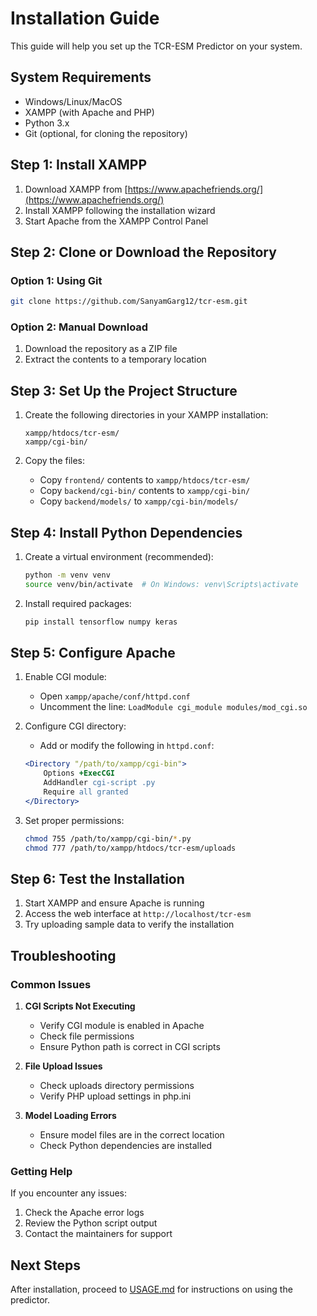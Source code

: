 # Installation Guide

This guide will help you set up the TCR-ESM Predictor on your system.

## System Requirements

- Windows/Linux/MacOS
- XAMPP (with Apache and PHP)
- Python 3.x
- Git (optional, for cloning the repository)

## Step 1: Install XAMPP

1. Download XAMPP from [https://www.apachefriends.org/](https://www.apachefriends.org/)
2. Install XAMPP following the installation wizard
3. Start Apache from the XAMPP Control Panel

## Step 2: Clone or Download the Repository

### Option 1: Using Git
```bash
git clone https://github.com/SanyamGarg12/tcr-esm.git
```

### Option 2: Manual Download
1. Download the repository as a ZIP file
2. Extract the contents to a temporary location

## Step 3: Set Up the Project Structure

1. Create the following directories in your XAMPP installation:
   ```
   xampp/htdocs/tcr-esm/
   xampp/cgi-bin/
   ```

2. Copy the files:
   - Copy `frontend/` contents to `xampp/htdocs/tcr-esm/`
   - Copy `backend/cgi-bin/` contents to `xampp/cgi-bin/`
   - Copy `backend/models/` to `xampp/cgi-bin/models/`

## Step 4: Install Python Dependencies

1. Create a virtual environment (recommended):
   ```bash
   python -m venv venv
   source venv/bin/activate  # On Windows: venv\Scripts\activate
   ```

2. Install required packages:
   ```bash
   pip install tensorflow numpy keras
   ```

## Step 5: Configure Apache

1. Enable CGI module:
   - Open `xampp/apache/conf/httpd.conf`
   - Uncomment the line: `LoadModule cgi_module modules/mod_cgi.so`

2. Configure CGI directory:
   - Add or modify the following in `httpd.conf`:
   ```apache
   <Directory "/path/to/xampp/cgi-bin">
       Options +ExecCGI
       AddHandler cgi-script .py
       Require all granted
   </Directory>
   ```

3. Set proper permissions:
   ```bash
   chmod 755 /path/to/xampp/cgi-bin/*.py
   chmod 777 /path/to/xampp/htdocs/tcr-esm/uploads
   ```

## Step 6: Test the Installation

1. Start XAMPP and ensure Apache is running
2. Access the web interface at `http://localhost/tcr-esm`
3. Try uploading sample data to verify the installation

## Troubleshooting

### Common Issues

1. **CGI Scripts Not Executing**
   - Verify CGI module is enabled in Apache
   - Check file permissions
   - Ensure Python path is correct in CGI scripts

2. **File Upload Issues**
   - Check uploads directory permissions
   - Verify PHP upload settings in php.ini

3. **Model Loading Errors**
   - Ensure model files are in the correct location
   - Check Python dependencies are installed

### Getting Help

If you encounter any issues:
1. Check the Apache error logs
2. Review the Python script output
3. Contact the maintainers for support

## Next Steps

After installation, proceed to [USAGE.md](USAGE.md) for instructions on using the predictor.
